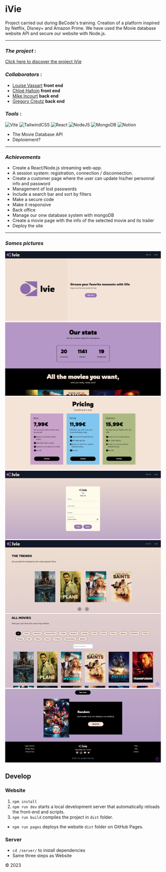# **iVie**

Project carried out during BeCode's training. Creation of a platform inspired by Netflix, Disney+ and Amazon Prime. We have used the Movie database website API and secure our website with Node.js.

---

### *The project* : 

[Click here to discover the project iVie](https://github.com/Vdemike/ivie-movie-app)


### *Collaborators* : 

- [Louise Vassart](https://github.com/louisevst)  **front end**
- [Chloé Halloin](https://github.com/ChloeHal)  **front end**
- [Mike Incourt](https://github.com/Vdemike)  **back end**
- [Gregory Creutz](https://github.com/KaoPollo) **back end**


### *Tools* :<br>
 ![Vite](https://img.shields.io/badge/vite-%23646CFF.svg?style=for-the-badge&logo=vite&logoColor=white)
![TailwindCSS](https://img.shields.io/badge/tailwindcss-%2338B2AC.svg?style=for-the-badge&logo=tailwind-css&logoColor=white)
![React](https://img.shields.io/badge/react-%2320232a.svg?style=for-the-badge&logo=react&logoColor=%2361DAFB)
![NodeJS](https://img.shields.io/badge/node.js-6DA55F?style=for-the-badge&logo=node.js&logoColor=white)
![MongoDB](https://img.shields.io/badge/MongoDB-%234ea94b.svg?style=for-the-badge&logo=mongodb&logoColor=white)
![Notion](https://img.shields.io/badge/Notion-%23000000.svg?style=for-the-badge&logo=notion&logoColor=white)
- The Movie Database API
- Déploiement?


---
### *Achievements* 

- Create a React/Node.js streaming web-app.
- A session system: registration, connection / disconnection.
- Create a customer page where the user can update his/her personnal info and password
- Management of lost passwords
- Include a search bar and sort by filters
- Make a secure code
- Make it responsive
- Back office 
- Manage our onw database system with mongoDB
- Create a movie page with the info of the selected movie and its trailer
- Deploy the site


---


### *Somes pictures*
![Alt text](/src/assets/scr.landingpage.png "Optional title")
![Alt text](/src/assets/scr.stats.png "Optional title")
![Alt text](/src/assets/scr.pricing.png "Optional title")
![Alt text](/src/assets/scr.form.png "Optional title")
![Alt text](/src/assets/scr.trends.png "Optional title")
![Alt text](/src/assets/scr.allmovies.png "Optional title")
![Alt text](/src/assets/scr.random.png "Optional title")


## Develop

### Website

1. `npm install`
2. `npm run dev` starts a local development server that automatically reloads the front-end and scripts.
3. `npm run build` compiles the project in `dist` folder.

- `npm run pages` deploys the website `dist` folder on GitHub Pages.

### Server

- `cd /server/` to install dependencies
- Same three steps as Website

&copy; 2023


